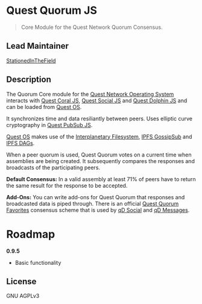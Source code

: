 # Quest Quorum JS
> Core Module for the Quest Network Quorum Consensus.

## Lead Maintainer

[StationedInTheField](https://github.com/StationedInTheField)

## Description

The Quorum Core module for the [Quest Network Operating System](https://github.com/QuestNetwork/quest-os-js) interacts with [Quest Coral JS](https://github.com/QuestNetwork/quest-coral-js), [Quest Social JS](https://github.com/QuestNetwork/quest-social-js) and [Quest Dolphin JS](https://github.com/QuestNetwork/quest-dolphin-js) and can be loaded from [Quest OS](https://github.com/QuestNetwork/quest-os-js).

It synchronizes time and data resiliantly between peers. Uses elliptic curve cryptography in [Quest PubSub JS](https://github.com/QuestNetwork/quest-pubsub-js).

[Quest OS](https://github.com/QuestNetwork/quest-os-js) makes use of the [Interplanetary Filesystem](https://ipfs.io), [IPFS GossipSub](https://blog.ipfs.io/2020-05-20-gossipsub-v1.1/) and [IPFS DAGs](https://docs.ipfs.io/concepts/merkle-dag/).

When a peer quorum is used, Quest Quorum votes on a current time when assemblies are being created. It subsequently compares the responses and broadcasts of the participating peers.

**Default Consensus:**
In a valid assembly at least 71% of peers have to return the same result for the response to be accepted.

**Add-Ons:**
You can write add-ons for Quest Quorum that responses and broadcasted data is piped through. There is an official [Quest Quorum Favorites](https://github.com/QuestNetwork/quest-quorum-fav-js) consensus scheme that is used by [qD Social](https://github.com/QuestNetwork/qd-social-ts) and [qD Messages](https://github.com/QuestNetwork/qd-messages-ts).

# Roadmap

**0.9.5**
- Basic functionality

## License

GNU AGPLv3
